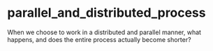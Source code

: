 # parallel_and_distributed_process
When we choose to work in a distributed and parallel manner, what happens, and does the entire process actually become shorter?
